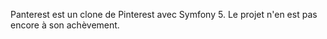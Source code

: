 Panterest est un clone de Pinterest avec Symfony 5. Le projet n'en est pas encore à son achèvement.
